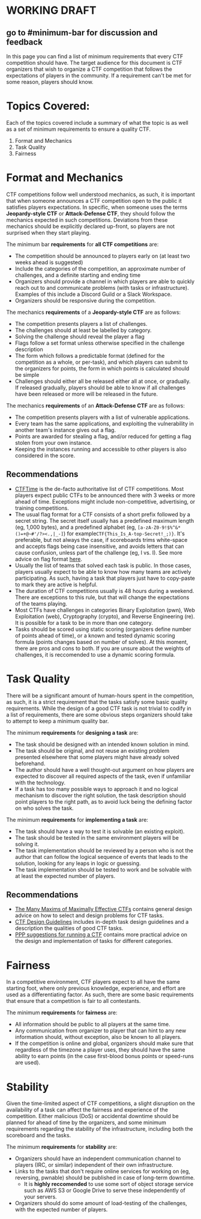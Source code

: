 # WORKING DRAFT
## go to #minimum-bar for discussion and feedback

In this page you can find a list of minimum requirements that every CTF competition should have. The target audience for this document is CTF organizers that wish to organize a CTF competition that follows the expectations of players in the community. If a requirement can't be met for some reason, players should know.

# Topics Covered:

Each of the topics covered include a summary of what the topic is as well as a set of minimum requirements to ensure a quality CTF.

1. Format and Mechanics
2. Task Quality
3. Fairness

# Format and Mechanics
CTF competitions follow well understood mechanics, as such, it is important that when someone announces a CTF competition open to the public it satisfies players expectations. In specific, when someone uses the terms **Jeopardy-style CTF** or **Attack-Defense CTF**, they should follow the mechanics expected in such competitions. Deviations from these mechanics should be explicitly declared up-front, so players are not surprised when they start playing.

The minimum bar **requirements** for **all CTF competitions** are: 
* The competition should be announced to players early on (at least two weeks ahead is suggested)
* Include the categories of the competition, an approximate number of challenges, and a definite starting and ending time 
* Organizers should provide a channel in which players are able to quickly reach out to and communicate problems (with tasks or infrastructure). Examples of this include a Discord Guild or a Slack Workspace.
* Organizers should be responsive during the competition.

The mechanics **requirements** of a **Jeopardy-style CTF** are as follows: 
* The competition presents players a list of challenges. 
* The challenges should at least be labelled by category. 
* Solving the challenge should reveal the player a flag
* Flags follow a set format unless otherwise specified in the challenge description
* The form which follows a predictable format (defined for the competition as a whole, or per-task), and which players can submit to the organizers for points, the form in which points is calculated should be simple
* Challenges should either all be released either all at once, or gradually. If released gradually, players should be able to know if all challenges have been released or more will be released in the future.

The mechanics **requirements** of an **Attack-Defense CTF** are as follows: 
* The competition presents players with a list of vulnerable applications. 
* Every team has the same applications, and exploiting the vulnerability in another team's instance gives out a flag. 
* Points are awarded for stealing a flag, and/or reduced for getting a flag stolen from your own instance. 
* Keeping the instances running and accessible to other players is also considered in the score.

## Recommendations
* [CTFTime](http://ctftime.org) is the de-facto authoritative list of CTF competitions. Most players expect public CTFs to be announced there with 3 weeks or more ahead of time. Exceptions might include non-competitive, advertising, or training competitions.
* The usual flag format for a CTF consists of a short prefix followed by a secret string. The secret itself usually has a predefined maximum length (eg, 1,000 bytes), and a predefined alphabet (eg, `[a-zA-Z0-9!$%^&*()=+@~#'/?><.,|_-]`) for example`CTF{This_Is_A-top-Secret!_;)}`. It's preferable, but not always the case, if scoreboards trims white-space and accepts flags being case insensitive, and avoids letters that can cause confusion, unless part of the challenge (eg, l vs. I). See more advice on flag format [here](https://github.com/pwning/docs/blob/master/suggestions-for-running-a-ctf.markdown#flag-format).
* Usually the list of teams that solved each task is public. In those cases, players usually expect to be able to know how many teams are actively participating. As such, having a task that players just have to copy-paste to mark they are active is helpful.
* The duration of CTF competitions usually is 48 hours during a weekend. There are exceptions to this rule, but that will change the expectations of the teams playing.
* Most CTFs have challenges in categories Binary Exploitation (pwn), Web Exploitation (web), Cryptography (crypto), and Reverse Engineering (re). It is possible for a task to be in more than one category.
* Tasks should be scored using static scoring (organizers define number of points ahead of time), or a known and tested dynamic scoring formula (points changes based on number of solves). At this moment, there are pros and cons to both. If you are unsure about the weights of challenges, it is reccomended to use a dynamic scoring formula.

# Task Quality
There will be a significant amount of human-hours spent in the competition, as such, it is a strict requirement that the tasks satisfy some basic quality requirements. While the design of a good CTF task is not trivial to codify in a list of requirements, there are some obvious steps organizers should take to attempt to keep a minimum quality bar.

The minimum **requirements** for **designing a task** are:
* The task should be designed with an intended known solution in mind. 
* The task should be original, and not reuse an existing problem presented elsewhere that some players might have already solved beforehand.
* The author should have a well thought-out argument on how players are expected to discover all required aspects of the task, even if unfamiliar with the technology.
* If a task has too many possible ways to approach it and no logical mechanism to discover the right solution, the task description should point players to the right path, as to avoid luck being the defining factor on who solves the task.

The minimum **requirements** for **implementing a task** are:
* The task should have a way to test it is solvable (an existing exploit).
* The task should be tested in the same environment players will be solving it.
* The task implementation should be reviewed by a person who is not the author that can follow the logical sequence of events that leads to the solution, looking for any leaps in logic or guessing.
* The task implementation should be tested to work and be solvable with at least the expected number of players.

## Recommendations
* [The Many Maxims of Maximally Effective CTFs](http://captf.com/maxims.html) contains general design advice on how to select and design problems for CTF tasks.
* [CTF Design Guidelines](https://ctf.guide) includes in-depth task design guidelines and a description the qualities of good CTF tasks.
* [PPP suggestions for running a CTF](https://github.com/pwning/docs/blob/master/suggestions-for-running-a-ctf.markdown#problems) contains more practical advice on the design and implementation of tasks for different categories.

# Fairness
In a competitive environment, CTF players expect to all have the same starting foot, where only previous knowledge, experience, and effort are used as a differentiating factor. As such, there are some basic requirements that ensure that a competition is fair to all contestants.

The minimum **requirements** for **fairness** are:
* All information should be public to all players at the same time.
* Any communication from organizer to player that can hint to any new information should, without exception, also be known to all players. 
* If the competition is online and global, organizers should make sure that regardless of the timezone a player uses, they should have the same ability to earn points (in the case first-blood bonus points or speed-runs are used).

# Stability
Given the time-limited aspect of CTF competitions, a slight disruption on the availability of a task can affect the fairness and experience of the competition. Either malicious (DoS) or accidental downtime should be planned for ahead of time by the organizers, and some minimum requirements regarding the stability of the infrastructure, including both the scoreboard and the tasks.

The minimum **requirements** for **stability** are: 
* Organizers should have an independent communication channel to players (IRC, or similar) independent of their own infrastructure. 
* Links to the tasks that don't require online services for working on (eg, reversing, pwnable) should be published in case of long-term downtime.
    * It is **highly reccomended** to use some sort of object storage service such as AWS S3 or Google Drive to serve these independently of your servers.
* Organizers should do some amount of load-testing of the challenges, with the expected number of players.
